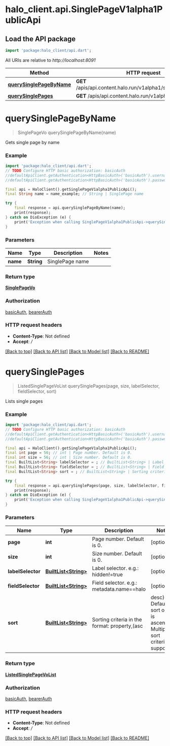 # halo_client.api.SinglePageV1alpha1PublicApi

## Load the API package
```dart
import 'package:halo_client/api.dart';
```

All URIs are relative to *http://localhost:8091*

Method | HTTP request | Description
------------- | ------------- | -------------
[**querySinglePageByName**](SinglePageV1alpha1PublicApi.md#querysinglepagebyname) | **GET** /apis/api.content.halo.run/v1alpha1/singlepages/{name} | 
[**querySinglePages**](SinglePageV1alpha1PublicApi.md#querysinglepages) | **GET** /apis/api.content.halo.run/v1alpha1/singlepages | 


# **querySinglePageByName**
> SinglePageVo querySinglePageByName(name)



Gets single page by name

### Example
```dart
import 'package:halo_client/api.dart';
// TODO Configure HTTP basic authorization: basicAuth
//defaultApiClient.getAuthentication<HttpBasicAuth>('basicAuth').username = 'YOUR_USERNAME'
//defaultApiClient.getAuthentication<HttpBasicAuth>('basicAuth').password = 'YOUR_PASSWORD';

final api = HaloClient().getSinglePageV1alpha1PublicApi();
final String name = name_example; // String | SinglePage name

try {
    final response = api.querySinglePageByName(name);
    print(response);
} catch on DioException (e) {
    print('Exception when calling SinglePageV1alpha1PublicApi->querySinglePageByName: $e\n');
}
```

### Parameters

Name | Type | Description  | Notes
------------- | ------------- | ------------- | -------------
 **name** | **String**| SinglePage name | 

### Return type

[**SinglePageVo**](SinglePageVo.md)

### Authorization

[basicAuth](../README.md#basicAuth), [bearerAuth](../README.md#bearerAuth)

### HTTP request headers

 - **Content-Type**: Not defined
 - **Accept**: */*

[[Back to top]](#) [[Back to API list]](../README.md#documentation-for-api-endpoints) [[Back to Model list]](../README.md#documentation-for-models) [[Back to README]](../README.md)

# **querySinglePages**
> ListedSinglePageVoList querySinglePages(page, size, labelSelector, fieldSelector, sort)



Lists single pages

### Example
```dart
import 'package:halo_client/api.dart';
// TODO Configure HTTP basic authorization: basicAuth
//defaultApiClient.getAuthentication<HttpBasicAuth>('basicAuth').username = 'YOUR_USERNAME'
//defaultApiClient.getAuthentication<HttpBasicAuth>('basicAuth').password = 'YOUR_PASSWORD';

final api = HaloClient().getSinglePageV1alpha1PublicApi();
final int page = 56; // int | Page number. Default is 0.
final int size = 56; // int | Size number. Default is 0.
final BuiltList<String> labelSelector = ; // BuiltList<String> | Label selector. e.g.: hidden!=true
final BuiltList<String> fieldSelector = ; // BuiltList<String> | Field selector. e.g.: metadata.name==halo
final BuiltList<String> sort = ; // BuiltList<String> | Sorting criteria in the format: property,(asc|desc). Default sort order is ascending. Multiple sort criteria are supported.

try {
    final response = api.querySinglePages(page, size, labelSelector, fieldSelector, sort);
    print(response);
} catch on DioException (e) {
    print('Exception when calling SinglePageV1alpha1PublicApi->querySinglePages: $e\n');
}
```

### Parameters

Name | Type | Description  | Notes
------------- | ------------- | ------------- | -------------
 **page** | **int**| Page number. Default is 0. | [optional] 
 **size** | **int**| Size number. Default is 0. | [optional] 
 **labelSelector** | [**BuiltList&lt;String&gt;**](String.md)| Label selector. e.g.: hidden!=true | [optional] 
 **fieldSelector** | [**BuiltList&lt;String&gt;**](String.md)| Field selector. e.g.: metadata.name==halo | [optional] 
 **sort** | [**BuiltList&lt;String&gt;**](String.md)| Sorting criteria in the format: property,(asc|desc). Default sort order is ascending. Multiple sort criteria are supported. | [optional] 

### Return type

[**ListedSinglePageVoList**](ListedSinglePageVoList.md)

### Authorization

[basicAuth](../README.md#basicAuth), [bearerAuth](../README.md#bearerAuth)

### HTTP request headers

 - **Content-Type**: Not defined
 - **Accept**: */*

[[Back to top]](#) [[Back to API list]](../README.md#documentation-for-api-endpoints) [[Back to Model list]](../README.md#documentation-for-models) [[Back to README]](../README.md)

